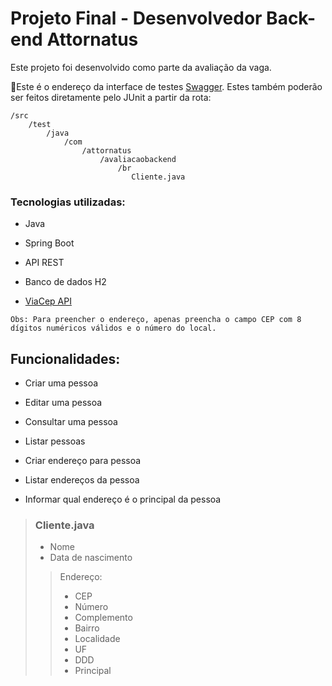 # Projeto Final - Desenvolvedor Back-end Attornatus
Este projeto foi desenvolvido como parte da avaliação da vaga. 

🧪Este é o endereço da interface de testes [Swagger](http://localhost:8080/swagger-ui/index.html?configUrl=/v3/api-docs/swagger-config#/). 
Estes também poderão ser feitos diretamente pelo JUnit a partir da rota:

```
/src
    /test
        /java
            /com
                /attornatus
                    /avaliacaobackend
                        /br
                           Cliente.java
```


### Tecnologias utilizadas:

- Java

- Spring Boot

- API REST

- Banco de dados H2

- [ViaCep API](https://viacep.com.br)


`Obs: Para preencher o endereço, apenas preencha o campo CEP com 8 dígitos numéricos válidos e o número do local.`


## Funcionalidades:

- Criar uma pessoa

- Editar uma pessoa

- Consultar uma pessoa

- Listar pessoas

- Criar endereço para pessoa

- Listar endereços da pessoa

- Informar qual endereço é o principal da pessoa


>### Cliente.java
>+ Nome
>+ Data de nascimento 
>
>>Endereço:
> >+ CEP
> >+ Número
> >+ Complemento
> >+ Bairro
> >+ Localidade
> >+ UF
> >+ DDD
> >+ Principal